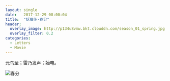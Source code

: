```yaml
---
layout: single
date:   2017-12-29 08:00:04
title:  "妖猫传·春分"
header:
  overlay_image: http://p134u8vmw.bkt.clouddn.com/season_01_spring.jpg
  overlay_filter: 0.2
categories:
  - Letters
  - Movie
---
```


元鸟至；雷乃发声；始电。

![春分](https://img3.doubanio.com/view/photo/l/public/p2495404485.webp)